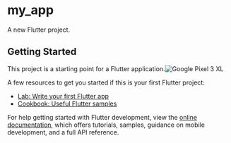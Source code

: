# my_app

A new Flutter project.

## Getting Started

This project is a starting point for a Flutter application.![Google Pixel 3 XL](https://github.com/satyam1560/my_app/assets/68018492/7478a6e6-2067-4e0b-9e32-96da38c9711f)


A few resources to get you started if this is your first Flutter project:

- [Lab: Write your first Flutter app](https://docs.flutter.dev/get-started/codelab)
- [Cookbook: Useful Flutter samples](https://docs.flutter.dev/cookbook)

For help getting started with Flutter development, view the
[online documentation](https://docs.flutter.dev/), which offers tutorials,
samples, guidance on mobile development, and a full API reference.
